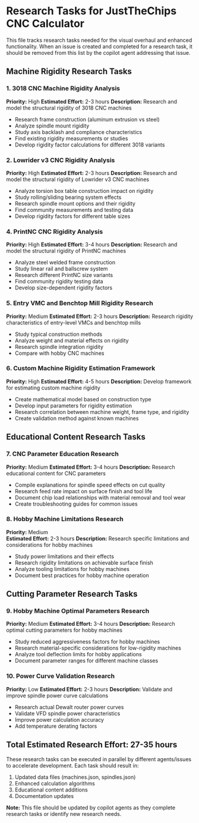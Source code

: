 # Research Tasks for JustTheChips CNC Calculator

This file tracks research tasks needed for the visual overhaul and enhanced functionality. When an issue is created and completed for a research task, it should be removed from this list by the copilot agent addressing that issue.

## Machine Rigidity Research Tasks

### 1. 3018 CNC Machine Rigidity Analysis
**Priority:** High
**Estimated Effort:** 2-3 hours
**Description:** Research and model the structural rigidity of 3018 CNC machines
- Research frame construction (aluminum extrusion vs steel)
- Analyze spindle mount rigidity
- Study axis backlash and compliance characteristics
- Find existing rigidity measurements or studies
- Develop rigidity factor calculations for different 3018 variants

### 2. Lowrider v3 CNC Rigidity Analysis  
**Priority:** High
**Estimated Effort:** 2-3 hours
**Description:** Research and model the structural rigidity of Lowrider v3 CNC machines
- Analyze torsion box table construction impact on rigidity
- Study rolling/sliding bearing system effects
- Research spindle mount options and their rigidity
- Find community measurements and testing data
- Develop rigidity factors for different table sizes



### 4. PrintNC CNC Rigidity Analysis
**Priority:** High
**Estimated Effort:** 3-4 hours
**Description:** Research and model the structural rigidity of PrintNC machines
- Analyze steel welded frame construction
- Study linear rail and ballscrew system
- Research different PrintNC size variants
- Find community rigidity testing data
- Develop size-dependent rigidity factors

### 5. Entry VMC and Benchtop Mill Rigidity Research
**Priority:** Medium
**Estimated Effort:** 2-3 hours
**Description:** Research rigidity characteristics of entry-level VMCs and benchtop mills
- Study typical construction methods
- Analyze weight and material effects on rigidity
- Research spindle integration rigidity
- Compare with hobby CNC machines

### 6. Custom Machine Rigidity Estimation Framework
**Priority:** High
**Estimated Effort:** 4-5 hours
**Description:** Develop framework for estimating custom machine rigidity
- Create mathematical model based on construction type
- Develop input parameters for rigidity estimation
- Research correlation between machine weight, frame type, and rigidity
- Create validation method against known machines

## Educational Content Research Tasks

### 7. CNC Parameter Education Research
**Priority:** Medium
**Estimated Effort:** 3-4 hours
**Description:** Research educational content for CNC parameters
- Compile explanations for spindle speed effects on cut quality
- Research feed rate impact on surface finish and tool life
- Document chip load relationships with material removal and tool wear
- Create troubleshooting guides for common issues

### 8. Hobby Machine Limitations Research
**Priority:** Medium  
**Estimated Effort:** 2-3 hours
**Description:** Research specific limitations and considerations for hobby machines
- Study power limitations and their effects
- Research rigidity limitations on achievable surface finish
- Analyze tooling limitations for hobby machines
- Document best practices for hobby machine operation

## Cutting Parameter Research Tasks

### 9. Hobby Machine Optimal Parameters Research
**Priority:** Medium
**Estimated Effort:** 3-4 hours
**Description:** Research optimal cutting parameters for hobby machines
- Study reduced aggressiveness factors for hobby machines
- Research material-specific considerations for low-rigidity machines
- Analyze tool deflection limits for hobby applications
- Document parameter ranges for different machine classes

### 10. Power Curve Validation Research
**Priority:** Low
**Estimated Effort:** 2-3 hours
**Description:** Validate and improve spindle power curve calculations
- Research actual Dewalt router power curves
- Validate VFD spindle power characteristics
- Improve power calculation accuracy
- Add temperature derating factors

## Total Estimated Research Effort: 27-35 hours

These research tasks can be executed in parallel by different agents/issues to accelerate development. Each task should result in:
1. Updated data files (machines.json, spindles.json)
2. Enhanced calculation algorithms
3. Educational content additions
4. Documentation updates

**Note:** This file should be updated by copilot agents as they complete research tasks or identify new research needs.